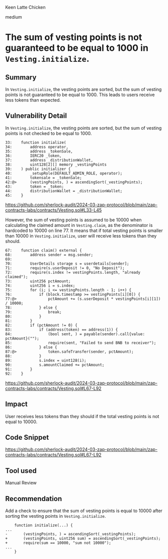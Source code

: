 Keen Latte Chicken

medium

# The sum of vesting points is not guaranteed to be equal to 1000 in `Vesting.initialize`.

## Summary
In `Vesting.initialize`, the vesting points are sorted, but the sum of vesting points is not guaranteed to be equal to 1000. This leads to users receive less tokens than expected.

## Vulnerability Detail
In `Vesting.initialize`, the vesting points are sorted, but the sum of vesting points is not checked to be equal to 1000.
```solidity
33:    function initialize(
34:        address operator,
35:        address _tokenSale,
36:        IERC20 _token,
37:        address _distributionWallet,
38:        uint128[2][] memory _vestingPoints
39:    ) public initializer {
40:        _setupRole(DEFAULT_ADMIN_ROLE, operator);
41:        tokensale = _tokenSale;
42:@>      (vestingPoints, ) = ascendingSort(_vestingPoints);
43:        token = _token;
44:        distributionWallet = _distributionWallet;
45:    }
```
https://github.com/sherlock-audit/2024-03-zap-protocol/blob/main/zap-contracts-labs/contracts/Vesting.sol#L33-L45

However, the sum of vesting points is assumed to be 10000 when calculating the claimed amount in `Vesting.claim`, as the denominator is hardcoded to 10000 on line 77. It means that if total vesting points is smaller than 10000 in `Vesting.initialize`, user will receive less tokens than they should.
```solidity
67:    function claim() external {
68:        address sender = msg.sender;
69:
70:        UserDetails storage s = userdetails[sender];
71:        require(s.userDeposit != 0, "No Deposit");
72:        require(s.index != vestingPoints.length, "already claimed");
73:        uint256 pctAmount;
74:        uint256 i = s.index;
75:        for (i; i <= vestingPoints.length - 1; i++) {
76:            if (block.timestamp >= vestingPoints[i][0]) {
77:@>              pctAmount += (s.userDeposit * vestingPoints[i][1]) / 10000;
78:            } else {
79:                break;
80:            }
81:        }
82:        if (pctAmount != 0) {
83:            if (address(token) == address(1)) {
84:                (bool sent, ) = payable(sender).call{value: pctAmount}("");
85:                require(sent, "Failed to send BNB to receiver");
86:            } else {
87:@>              token.safeTransfer(sender, pctAmount);
88:            }
89:            s.index = uint128(i);
90:            s.amountClaimed += pctAmount;
91:        }
92:    }
```
https://github.com/sherlock-audit/2024-03-zap-protocol/blob/main/zap-contracts-labs/contracts/Vesting.sol#L67-L92

## Impact
User receives less tokens than they should if the total vesting points is not equal to 10000.

## Code Snippet
https://github.com/sherlock-audit/2024-03-zap-protocol/blob/main/zap-contracts-labs/contracts/Vesting.sol#L67-L92

## Tool used

Manual Review

## Recommendation
Add a check to ensure that the sum of vesting points is equal to 10000 after sorting the vesting points in `Vesting.initialize`.
```solidity
    function initialize(...) {
...
-       (vestingPoints, ) = ascendingSort(_vestingPoints);
+       (vestingPoints, uint256 sum) = ascendingSort(_vestingPoints);
+       require(sum == 10000, "sum not 10000");
...
    } 
```